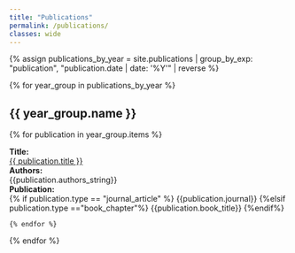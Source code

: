 ```yaml
---
title: "Publications"
permalink: /publications/
classes: wide
---
```


<link rel="stylesheet" href="{{ '/assets/css/custom.css' | relative_url }}">

{% assign publications_by_year = site.publications | group_by_exp: "publication", "publication.date | date: '%Y'" | reverse %}

{% for year_group in publications_by_year %}
<h2> {{ year_group.name }} </h2>

{% for publication in year_group.items %}
<div class="content-list">
    <div> 
        <b>Title:</b><br><a href="{{ publication.url }}">{{ publication.title }}</a>
    </div>
    <div>
        <b>Authors:</b><br>{{publication.authors_string}}
    </div>
    <div>
        <b>Publication:</b><br>
        {% if publication.type == "journal_article" %}
        {{publication.journal}}
        {%elsif publication.type =="book_chapter"%}
        {{publication.book_title}}
        {%endif%}
    </div>
</div>

    {% endfor %}
{% endfor %}
